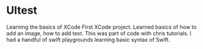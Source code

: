 # UItest
Learning the basics of XCode
First XCode project. Learned basics of how to add an image, how to add text. This was part of code with chris tutorials.
I had a handful of swift playgrounds learning basic syntax of Swift.
